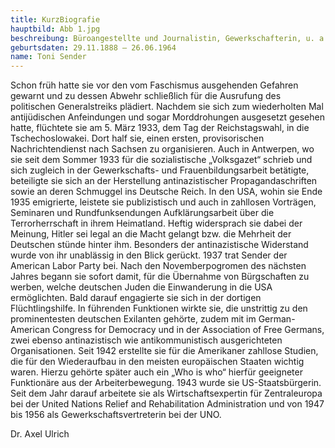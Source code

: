 ```yaml
---
title: KurzBiografie
hauptbild: Abb 1.jpg
beschreibung: Büroangestellte und Journalistin, Gewerkschafterin, u. a. SPD-Stadtverordnete in Frankfurt, Reichstagsabgeordnete, Exilpolitikerin, als Direktorin von European Labor Research Arbeit für den US-Geheimdienst Office of Strategic Services, später Mitarbeiterin der amerikanischen Gewerkschaft American Federation of Labor, dann des Internationalen Bundes Freier Gewerkschaften beim Wirtschafts- und Sozialrat der UNO
geburtsdaten: 29.11.1888 – 26.06.1964
name: Toni Sender
---
```


Schon früh hatte sie vor den vom Faschismus ausgehenden Gefahren gewarnt
und zu dessen Abwehr schließlich für die Ausrufung des politischen
Generalstreiks plädiert. Nachdem sie sich zum wiederholten Mal
antijüdischen Anfeindungen und sogar Morddrohungen ausgesetzt gesehen
hatte, flüchtete sie am 5. März 1933, dem Tag der Reichstagswahl, in die
Tschechoslowakei. Dort half sie, einen ersten, provisorischen
Nachrichtendienst nach Sachsen zu organisieren. Auch in Antwerpen, wo
sie seit dem Sommer 1933 für die sozialistische „Volksgazet“ schrieb und
sich zugleich in der Gewerkschafts- und Frauenbildungsarbeit betätigte,
beteiligte sie sich an der Herstellung antinazistischer
Propagandaschriften sowie an deren Schmuggel ins Deutsche Reich. In den
USA, wohin sie Ende 1935 emigrierte, leistete sie publizistisch und auch
in zahllosen Vorträgen, Seminaren und Rundfunksendungen
Aufklärungsarbeit über die Terrorherrschaft in ihrem Heimatland. Heftig
widersprach sie dabei der Meinung, Hitler sei legal an die Macht gelangt
bzw. die Mehrheit der Deutschen stünde hinter ihm. Besonders der
antinazistische Widerstand wurde von ihr unablässig in den Blick
gerückt. 1937 trat Sender der American Labor Party bei. Nach den
Novemberpogromen des nächsten Jahres begann sie sofort damit, für die
Übernahme von Bürgschaften zu werben, welche deutschen Juden die
Einwanderung in die USA ermöglichten. Bald darauf engagierte sie sich in
der dortigen Flüchtlingshilfe. In führenden Funktionen wirkte sie, die
unstrittig zu den prominentesten deutschen Exilanten gehörte, zudem mit
im German-American Congress for Democracy und in der Association of Free
Germans, zwei ebenso antinazistisch wie antikommunistisch ausgerichteten
Organisationen. Seit 1942 erstellte sie für die Amerikaner zahllose
Studien, die für den Wiederaufbau in den meisten europäischen Staaten
wichtig waren. Hierzu gehörte später auch ein „Who is who“ hierfür
geeigneter Funktionäre aus der Arbeiterbewegung. 1943 wurde sie
US-Staatsbürgerin. Seit dem Jahr darauf arbeitete sie als
Wirtschaftsexpertin für Zentraleuropa bei der United Nations Relief and
Rehabilitation Administration und von 1947 bis 1956 als
Gewerkschaftsvertreterin bei der UNO.

Dr. Axel Ulrich
